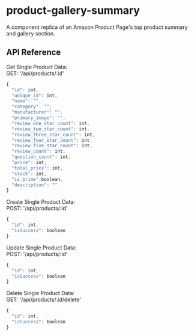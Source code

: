 # product-gallery-summary
A component replica of an Amazon Product Page's top product summary and gallery section.

## API Reference

Get Single Product Data: 
<br>GET: '/api/products/:id'

```javascript
{
  "id": int,
  "unique_id": int,
  "name": "",
  "category": "",
  "manufacturer": "",
  "primary_image": "",
  "review_one_star_count": int,
  "review_two_star_count": int,
  "review_three_star_count": int,
  "review_four_star_count": int,
  "review_five_star_count": int,
  "review_count": int,
  "question_count": int,
  "price": int,
  "total_price": int,
  "stock": int,
  "is_prime":boolean,
  "description": ""
}
```

Create Single Product Data:
<br>POST: '/api/products/:id'

```javascript
{
  "id": int,
  "isSuccess": boolean
}
```

Update Single Product Data:
<br>POST: '/api/products/:id'

```javascript
{
  "id": int,
  "isSuccess": boolean
}
```

Delete Single Product Data:
<br>GET: '/api/products/:id/delete'

```javascript
{
  "id": int,
  "isSuccess": boolean
}
```
